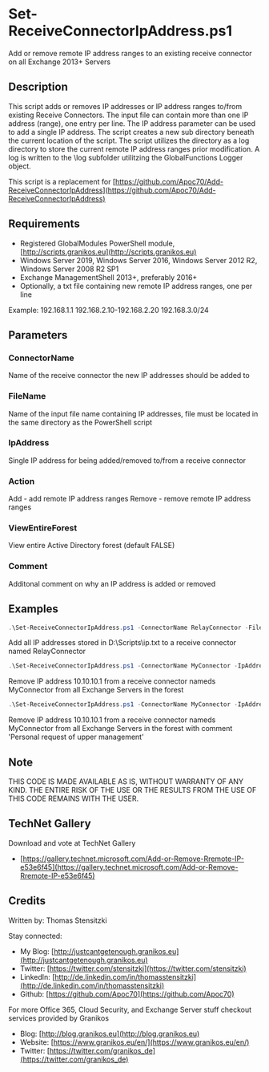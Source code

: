 # Set-ReceiveConnectorIpAddress.ps1

Add or remove remote IP address ranges to an existing receive connector on all Exchange 2013+ Servers

## Description

This script adds or removes IP addresses or IP address ranges to/from existing Receive Connectors.
The input file can contain more than one IP address (range), one entry per line.
The IP address parameter can be used to add a single IP address.
The script creates a new sub directory beneath the current location of the script.
The script utilizes the directory as a log directory to store the current remote IP address ranges prior modification.
A log is written to the \log subfolder utilitzing the GlobalFunctions Logger object.

This script is a replacement for [https://github.com/Apoc70/Add-ReceiveConnectorIpAddress](https://github.com/Apoc70/Add-ReceiveConnectorIpAddress)

## Requirements

- Registered GlobalModules PowerShell module, [http://scripts.granikos.eu](http://scripts.granikos.eu)
- Windows Server 2019, Windows Server 2016, Windows Server 2012 R2, Windows Server 2008 R2 SP1
- Exchange ManagementShell 2013+, preferably 2016+
- Optionally, a txt file containing new remote IP address ranges, one per line

Example:
192.168.1.1
192.168.2.10-192.168.2.20
192.168.3.0/24

## Parameters

### ConnectorName

Name of the receive connector the new IP addresses should be added to

### FileName

Name of the input file name containing IP addresses, file must be located in the same directory as the PowerShell script

### IpAddress

Single IP address for being added/removed to/from a receive connector

### Action

Add - add remote IP address ranges
Remove - remove remote IP address ranges

### ViewEntireForest

View entire Active Directory forest (default FALSE)

### Comment

Additonal comment on why an IP address is added or removed

## Examples

``` PowerShell
.\Set-ReceiveConnectorIpAddress.ps1 -ConnectorName RelayConnector -FileName D:\Scripts\ip.txt -Action Add
```

Add all IP addresses stored in D:\Scripts\ip.txt to a receive connector named RelayConnector

``` PowerShell 
.\Set-ReceiveConnectorIpAddress.ps1 -ConnectorName MyConnector -IpAddress 10.10.10.1 -Action Remove -ViewEntireForest $true
```

Remove IP address 10.10.10.1 from a receive connector nameds MyConnector from all Exchange Servers in the forest

``` PowerShell
.\Set-ReceiveConnectorIpAddress.ps1 -ConnectorName MyConnector -IpAddress 10.10.10.1 -Action Remove -ViewEntireForest $true -Comment 'Personal request of upper management'
```

Remove IP address 10.10.10.1 from a receive connector nameds MyConnector from all Exchange Servers in the forest with comment 'Personal request of upper management'

## Note

THIS CODE IS MADE AVAILABLE AS IS, WITHOUT WARRANTY OF ANY KIND. THE ENTIRE
RISK OF THE USE OR THE RESULTS FROM THE USE OF THIS CODE REMAINS WITH THE USER.

## TechNet Gallery

Download and vote at TechNet Gallery

* [https://gallery.technet.microsoft.com/Add-or-Remove-Rremote-IP-e53e6f45](https://gallery.technet.microsoft.com/Add-or-Remove-Rremote-IP-e53e6f45)

## Credits

Written by: Thomas Stensitzki

Stay connected:

* My Blog: [http://justcantgetenough.granikos.eu](http://justcantgetenough.granikos.eu)
* Twitter: [https://twitter.com/stensitzki](https://twitter.com/stensitzki)
* LinkedIn: [http://de.linkedin.com/in/thomasstensitzki](http://de.linkedin.com/in/thomasstensitzki)
* Github: [https://github.com/Apoc70](https://github.com/Apoc70)

For more Office 365, Cloud Security, and Exchange Server stuff checkout services provided by Granikos

* Blog: [http://blog.granikos.eu](http://blog.granikos.eu)
* Website: [https://www.granikos.eu/en/](https://www.granikos.eu/en/)
* Twitter: [https://twitter.com/granikos_de](https://twitter.com/granikos_de)